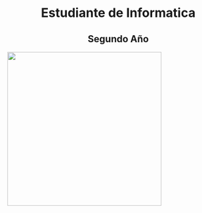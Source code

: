 <div height="1000px" background="black">
<h1 align="center"> Estudiante de Informatica </h1>
<h2 align="center"> Segundo Año </h2>
<a href="https://github.com/BautistaMarquez/SegundoPrimerSemestre"> <img width ="350" src="https://github.com/user-attachments/assets/1d0bfb3e-0c95-4620-b4dd-4629753a052e"> </a>
</div>


